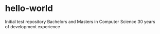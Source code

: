 # hello-world
Initial test repository
Bachelors and Masters in Computer Science
30 years of development experience
